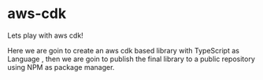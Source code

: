# aws-cdk
Lets play with aws cdk!


Here we are goin to create an aws cdk based library with TypeScript as Language , then we are goin to publish the final library to a public repository using NPM as package manager.
